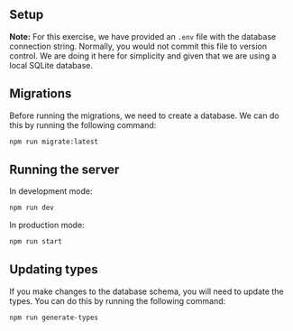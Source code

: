 ## Setup

**Note:** For this exercise, we have provided an `.env` file with the database connection string. Normally, you would not commit this file to version control. We are doing it here for simplicity and given that we are using a local SQLite database.

## Migrations

Before running the migrations, we need to create a database. We can do this by running the following command:

```bash
npm run migrate:latest
```

## Running the server

In development mode:

```bash
npm run dev
```

In production mode:

```bash
npm run start
```

## Updating types

If you make changes to the database schema, you will need to update the types. You can do this by running the following command:

```bash
npm run generate-types
```
